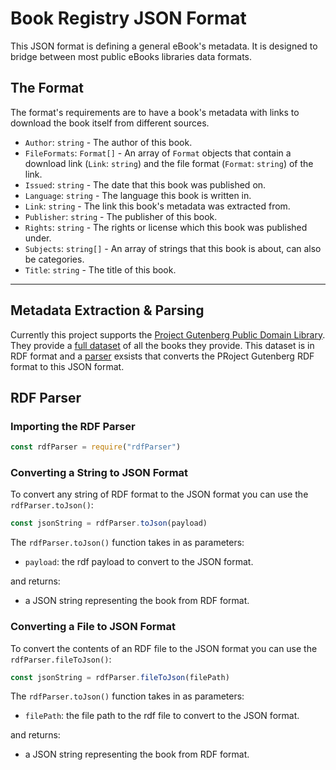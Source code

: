 # Book Registry JSON Format

This JSON format is defining a general eBook's metadata. It is designed to bridge between most public eBooks libraries data formats.

## The Format
The format's requirements are to have a book's metadata with links to download the book itself from different sources.

* `Author`: `string` - The author of this book.
* `FileFormats`: `Format[]` - An array of `Format` objects that contain a download link (`Link`: `string`) and the file format (`Format`: `string`) of the link.
* `Issued`: `string` - The date that this book was published on.
* `Language`: `string` - The language this book is written in.
* `Link`: `string` - The link this book's metadata was extracted from.
* `Publisher`: `string` - The publisher of this book.
* `Rights`: `string` - The rights or license which this book was published under.
* `Subjects`: `string[]` - An array of strings that this book is about, can also be categories.
* `Title`: `string` - The title of this book.

---

## Metadata Extraction & Parsing

Currently this project supports the [Project Gutenberg Public Domain Library](http://www.gutenberg.org/wiki/Main_Page). They provide a [full dataset](http://www.gutenberg.org/cache/epub/feeds/rdf-files.tar.zip) of all the books they provide. This dataset is in RDF format and a [parser](rdfParser.js) exsists that converts the PRoject Gutenberg RDF format to this JSON format.

## RDF Parser

### Importing the RDF Parser

```js
const rdfParser = require("rdfParser")
```

### Converting a String to JSON Format

To convert any string of RDF format to the JSON format you can use the `rdfParser.toJson()`:

```js
const jsonString = rdfParser.toJson(payload)
```

The `rdfParser.toJson()` function takes in as parameters:
* `payload`: the rdf payload to convert to the JSON format.

and returns:
* a JSON string representing the book from RDF format.

### Converting a File to JSON Format

To convert the contents of an RDF file to the JSON format you can use the `rdfParser.fileToJson()`:

```js
const jsonString = rdfParser.fileToJson(filePath)
```

The `rdfParser.toJson()` function takes in as parameters:
* `filePath`: the file path to the rdf file to convert to the JSON format.

and returns:
* a JSON string representing the book from RDF format.
